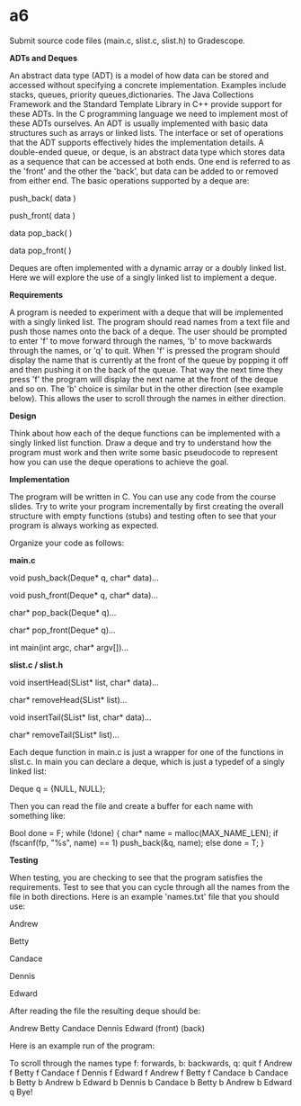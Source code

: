 # a6
Submit source code files (main.c, slist.c, slist.h) to Gradescope.

**ADTs and Deques**

An abstract data type (ADT) is a model of how data can be stored and accessed without specifying a concrete implementation. Examples include stacks, queues, priority queues,dictionaries. The Java Collections Framework and the Standard Template Library in C++ provide support for these ADTs. In the C programming language we need to implement most of these ADTs ourselves. An ADT is usually implemented with basic data structures such as arrays or linked lists. The interface or set of operations that the ADT supports effectively hides the implementation details.
A double-ended queue, or deque, is an abstract data type which stores data as a sequence that can be accessed at both ends. One end is referred to as the 'front' and the other the 'back', but data can be added to or removed from either end. The basic operations supported by a deque are:

  push_back( data )
  
  push_front( data )
  
  data pop_back( )
  
  data pop_front( )
  
Deques are often implemented with a dynamic array or a doubly linked list. Here we will explore the use of a singly linked list to implement a deque.

**Requirements**

A program is needed to experiment with a deque that will be implemented with a singly linked list. The program should read names from a text file and push those names onto the back of a deque. The user should be prompted to enter 'f' to move forward through the names, 'b' to move backwards through the names, or 'q' to quit. When 'f' is pressed the program should display the name that is currently at the front of the queue by popping it off and then pushing it on the back of the queue. That way the next time they press 'f' the program will display the next name at the front of the deque and so on. The 'b' choice is similar but in the other direction (see example below). This allows the user to scroll through the names in either direction.

**Design**

Think about how each of the deque functions can be implemented with a singly linked list function. Draw a deque and try to understand how the program must work and then write some basic pseudocode to represent how you can use the deque operations to achieve the goal.

**Implementation**

The program will be written in C. You can use any code from the course slides. Try to write your program incrementally by first creating the overall structure with empty functions (stubs) and testing often to see that your program is always working as expected.

Organize your code as follows:

**main.c**

 void push_back(Deque* q, char* data)...
 
 void push_front(Deque* q, char* data)...
 
 char* pop_back(Deque* q)...
 
 char* pop_front(Deque* q)...
 
 int main(int argc, char* argv[])...

**slist.c / slist.h**

void insertHead(SList* list, char* data)...

char* removeHead(SList* list)...

void insertTail(SList* list, char* data)...

char* removeTail(SList* list)...

Each deque function in main.c is just a wrapper for one of the functions in slist.c. In main you can declare a deque, which is just a typedef of a singly linked list:

  Deque q = {NULL, NULL};

Then you can read the file and create a buffer for each name with something like:

  Bool done = F;
  while (!done)
  {
      char* name = malloc(MAX_NAME_LEN);
      if (fscanf(fp, "%s", name) == 1)
          push_back(&q, name);
      else
          done = T;
  }
  
**Testing**

When testing, you are checking to see that the program satisfies the requirements. Test to see that you can cycle through all the names from the file in both directions.
Here is an example 'names.txt' file that you should use:

Andrew

Betty

Candace

Dennis

Edward

After reading the file the resulting deque should be:

Andrew    Betty    Candace    Dennis    Edward
(front)                                 (back)

Here is an example run of the program:

To scroll through the names type
f: forwards, b: backwards, q: quit
f
Andrew
f
Betty
f
Candace
f
Dennis
f
Edward
f
Andrew
f
Betty
f
Candace
b
Candace
b
Betty
b
Andrew
b
Edward
b
Dennis
b
Candace
b
Betty
b
Andrew
b
Edward
q
Bye!
